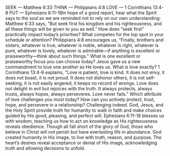 SEEK — Matthew 6:33 THINK — Philippians 4:8 LOVE — 1 Corinthians 13:4-8 PUT — Ephesians 6:11-18In hope of a good report, hear what the Spirit says to the soul as we are reminded not to rely on our own understanding: Matthew 6:33 says, "But seek first his kingdom and his righteousness, and all these things will be given to you as well." How does “seek first” practically impact today’s priorities? What competes for the top spot in your schedule or attention? Philippians 4:8 encourages us, "Finally, brothers and sisters, whatever is true, whatever is noble, whatever is right, whatever is pure, whatever is lovely, whatever is admirable—if anything is excellent or praiseworthy—think about such things." What is one excellent or praiseworthy focus you can choose today? Jesus gave us a new commandment to love one another as He loves us. What is love exactly? 1 Corinthians 13:4-8 explains, "Love is patient, love is kind. It does not envy, it does not boast, it is not proud. It does not dishonor others, it is not self-seeking, it is not easily angered, it keeps no record of wrongs. Love does not delight in evil but rejoices with the truth. It always protects, always trusts, always hopes, always perseveres. Love never fails." Which attribute of love challenges you most today? How can you actively protect, trust, hope, and persevere in a relationship? Challenging indeed. God, Jesus, and the Holy Spirit provide truth for humanity to walk in faith and make choices guided by His good, pleasing, and perfect will. Ephesians 6:11-18 blesses us with wisdom, teaching us how to act on knowledge as His righteousness reveals obedience. Though all fall short of the glory of God, those who believe in Christ will not perish but have everlasting life in abundance. God created humanity in His image, to live with truth, reason, and purpose. The heart’s desires reveal acceptance or denial of His image, acknowledging truth and allowing decisions to unfold.